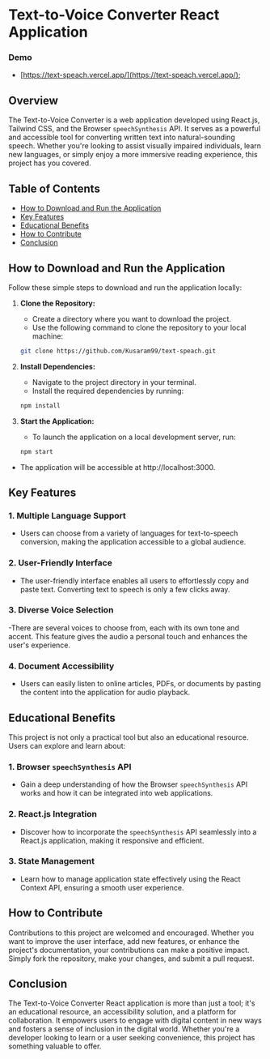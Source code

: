 # Text-to-Voice Converter React Application

### Demo
- [https://text-speach.vercel.app/](https://text-speach.vercel.app/); 

## Overview

The Text-to-Voice Converter is a web application developed using React.js, Tailwind CSS, and the Browser `speechSynthesis` API. It serves as a powerful and accessible tool for converting written text into natural-sounding speech. Whether you're looking to assist visually impaired individuals, learn new languages, or simply enjoy a more immersive reading experience, this project has you covered.

## Table of Contents

- [How to Download and Run the Application](#How-to-Download-and-Run-the-Application)
- [Key Features](#key-features)
- [Educational Benefits](#educational-benefits)
- [How to Contribute](#how-to-contribute)
- [Conclusion](#Conclusion) 

## How to Download and Run the Application

Follow these simple steps to download and run the application locally:

1. **Clone the Repository:**
   - Create a directory where you want to download the project.
   - Use the following command to clone the repository to your local machine:

   ```bash
   git clone https://github.com/Kusaram99/text-speach.git

2. **Install Dependencies:**

   - Navigate to the project directory in your terminal.
   - Install the required dependencies by running:

   ```bash
   npm install

3. **Start the Application:**
    - To launch the application on a local development server, run:

   ```bash
   npm start


- The application will be accessible at http://localhost:3000.

## Key Features

### 1. Multiple Language Support
- Users can choose from a variety of languages for text-to-speech conversion, making the application accessible to a global audience.

### 2. User-Friendly Interface
- The user-friendly interface enables all users to effortlessly copy and paste text. Converting text to speech is only a few clicks away.

### 3. Diverse Voice Selection
-There are several voices to choose from, each with its own tone and accent. This feature gives the audio a personal touch and enhances the user's experience.

### 4. Document Accessibility
- Users can easily listen to online articles, PDFs, or documents by pasting the content into the application for audio playback.

## Educational Benefits

This project is not only a practical tool but also an educational resource. Users can explore and learn about:

### 1. Browser `speechSynthesis` API
- Gain a deep understanding of how the Browser `speechSynthesis` API works and how it can be integrated into web applications.

### 2. React.js Integration
- Discover how to incorporate the `speechSynthesis` API seamlessly into a React.js application, making it responsive and efficient.

### 3. State Management
- Learn how to manage application state effectively using the React Context API, ensuring a smooth user experience.

## How to Contribute

Contributions to this project are welcomed and encouraged. Whether you want to improve the user interface, add new features, or enhance the project's documentation, your contributions can make a positive impact. Simply fork the repository, make your changes, and submit a pull request.
  
 
## Conclusion
The Text-to-Voice Converter React application is more than just a tool; it's an educational resource, an accessibility solution, and a platform for collaboration. It empowers users to engage with digital content in new ways and fosters a sense of inclusion in the digital world. Whether you're a developer looking to learn or a user seeking convenience, this project has something valuable to offer.
